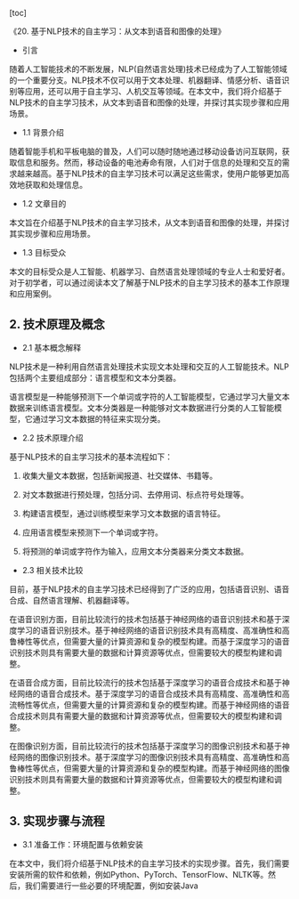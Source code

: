 
[toc]                    
                
                
《20. 基于NLP技术的自主学习：从文本到语音和图像的处理》

- 引言

随着人工智能技术的不断发展，NLP(自然语言处理)技术已经成为了人工智能领域的一个重要分支。NLP技术不仅可以用于文本处理、机器翻译、情感分析、语音识别等应用，还可以用于自主学习、人机交互等领域。在本文中，我们将介绍基于NLP技术的自主学习技术，从文本到语音和图像的处理，并探讨其实现步骤和应用场景。

- 1.1 背景介绍

随着智能手机和平板电脑的普及，人们可以随时随地通过移动设备访问互联网，获取信息和服务。然而，移动设备的电池寿命有限，人们对于信息的处理和交互的需求越来越高。基于NLP技术的自主学习技术可以满足这些需求，使用户能够更加高效地获取和处理信息。

- 1.2 文章目的

本文旨在介绍基于NLP技术的自主学习技术，从文本到语音和图像的处理，并探讨其实现步骤和应用场景。

- 1.3 目标受众

本文的目标受众是人工智能、机器学习、自然语言处理领域的专业人士和爱好者。对于初学者，可以通过阅读本文了解基于NLP技术的自主学习技术的基本工作原理和应用案例。


## 2. 技术原理及概念

- 2.1 基本概念解释

NLP技术是一种利用自然语言处理技术实现文本处理和交互的人工智能技术。NLP包括两个主要组成部分：语言模型和文本分类器。

语言模型是一种能够预测下一个单词或字符的人工智能模型，它通过学习大量文本数据来训练语言模型。文本分类器是一种能够对文本数据进行分类的人工智能模型，它通过学习文本数据的特征来实现分类。

- 2.2 技术原理介绍

基于NLP技术的自主学习技术的基本流程如下：

1. 收集大量文本数据，包括新闻报道、社交媒体、书籍等。

2. 对文本数据进行预处理，包括分词、去停用词、标点符号处理等。

3. 构建语言模型，通过训练模型来学习文本数据的语言特征。

4. 应用语言模型来预测下一个单词或字符。

5. 将预测的单词或字符作为输入，应用文本分类器来分类文本数据。

- 2.3 相关技术比较

目前，基于NLP技术的自主学习技术已经得到了广泛的应用，包括语音识别、语音合成、自然语言理解、机器翻译等。

在语音识别方面，目前比较流行的技术包括基于神经网络的语音识别技术和基于深度学习的语音识别技术。基于神经网络的语音识别技术具有高精度、高准确性和高鲁棒性等优点，但需要大量的计算资源和复杂的模型构建。而基于深度学习的语音识别技术则具有需要大量的数据和计算资源等优点，但需要较大的模型构建和调整。

在语音合成方面，目前比较流行的技术包括基于深度学习的语音合成技术和基于神经网络的语音合成技术。基于深度学习的语音合成技术具有高精度、高准确性和高流畅性等优点，但需要大量的计算资源和复杂的模型构建。而基于神经网络的语音合成技术则具有需要大量的数据和计算资源等优点，但需要较大的模型构建和调整。

在图像识别方面，目前比较流行的技术包括基于深度学习的图像识别技术和基于神经网络的图像识别技术。基于深度学习的图像识别技术具有高精度、高准确性和高鲁棒性等优点，但需要大量的计算资源和复杂的模型构建。而基于神经网络的图像识别技术则具有需要大量的数据和计算资源等优点，但需要较大的模型构建和调整。

## 3. 实现步骤与流程

- 3.1 准备工作：环境配置与依赖安装

在本文中，我们将介绍基于NLP技术的自主学习技术的实现步骤。首先，我们需要安装所需的软件和依赖，例如Python、PyTorch、TensorFlow、NLTK等。然后，我们需要进行一些必要的环境配置，例如安装Java

